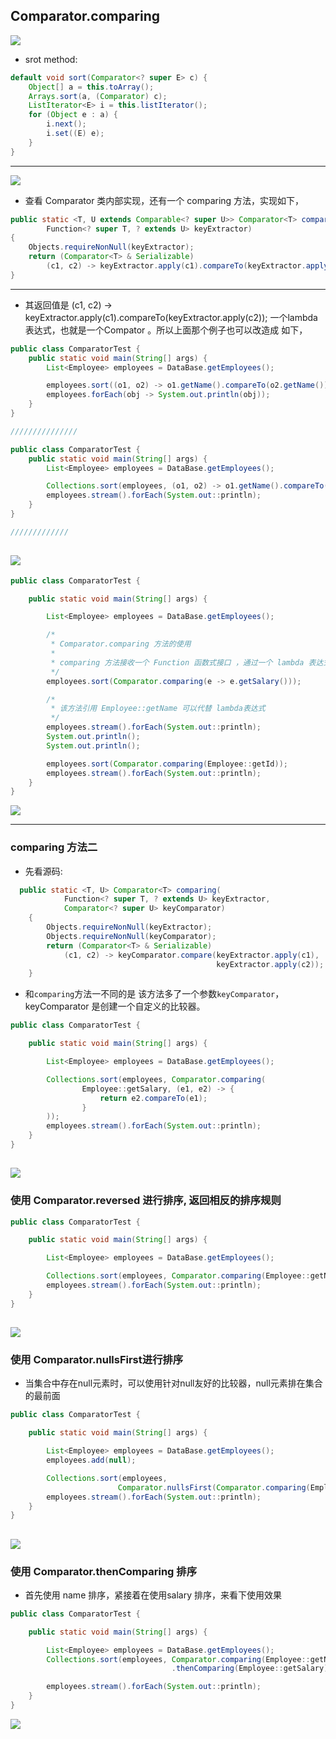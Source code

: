 ## Comparator.comparing

![](img/2022-10-17-11-31-03.png)

- srot method:

```java
default void sort(Comparator<? super E> c) {
    Object[] a = this.toArray();
    Arrays.sort(a, (Comparator) c);
    ListIterator<E> i = this.listIterator();
    for (Object e : a) {
        i.next();
        i.set((E) e);
    }
}
```
---
![](img/2022-10-17-11-47-54.png)

- 查看 Comparator 类内部实现，还有一个 comparing 方法，实现如下，

```java
public static <T, U extends Comparable<? super U>> Comparator<T> comparing(
        Function<? super T, ? extends U> keyExtractor)
{
    Objects.requireNonNull(keyExtractor);
    return (Comparator<T> & Serializable)
        (c1, c2) -> keyExtractor.apply(c1).compareTo(keyExtractor.apply(c2));
}
```
---

- 其返回值是 (c1, c2) -> keyExtractor.apply(c1).compareTo(keyExtractor.apply(c2)); 
  一个lambda表达式，也就是一个Compator 。所以上面那个例子也可以改造成 如下，

```java
public class ComparatorTest {
    public static void main(String[] args) {
        List<Employee> employees = DataBase.getEmployees();

        employees.sort((o1, o2) -> o1.getName().compareTo(o2.getName()));
        employees.forEach(obj -> System.out.println(obj));
    }
}

///////////////

public class ComparatorTest {
    public static void main(String[] args) {
        List<Employee> employees = DataBase.getEmployees();

        Collections.sort(employees, (o1, o2) -> o1.getName().compareTo(o2.getName()));
        employees.stream().forEach(System.out::println);
    }
}

/////////////

```

![](img/2021-10-20-22-28-50.png)
---

```java
public class ComparatorTest {

    public static void main(String[] args) {

        List<Employee> employees = DataBase.getEmployees();

        /*
         * Comparator.comparing 方法的使用
         *
         * comparing 方法接收一个 Function 函数式接口 ，通过一个 lambda 表达式传入
         */
        employees.sort(Comparator.comparing(e -> e.getSalary()));

        /*
         * 该方法引用 Employee::getName 可以代替 lambda表达式
         */
        employees.stream().forEach(System.out::println);
        System.out.println();
        System.out.println();

        employees.sort(Comparator.comparing(Employee::getId));
        employees.stream().forEach(System.out::println);
    }
}
```
![](img/2021-10-20-22-39-16.png)

---

### comparing 方法二

- 先看源码:
  
```java
  public static <T, U> Comparator<T> comparing(
            Function<? super T, ? extends U> keyExtractor,
            Comparator<? super U> keyComparator)
    {
        Objects.requireNonNull(keyExtractor);
        Objects.requireNonNull(keyComparator);
        return (Comparator<T> & Serializable)
            (c1, c2) -> keyComparator.compare(keyExtractor.apply(c1),
                                              keyExtractor.apply(c2));
    }
```

- 和`comparing`方法一不同的是 该方法多了一个参数`keyComparator`，keyComparator 是创建一个自定义的比较器。

```java
public class ComparatorTest {

    public static void main(String[] args) {

        List<Employee> employees = DataBase.getEmployees();

        Collections.sort(employees, Comparator.comparing(
                Employee::getSalary, (e1, e2) -> {
                    return e2.compareTo(e1);
                }
        ));
        employees.stream().forEach(System.out::println);
    }
}
```

![](img/2021-10-20-22-47-11.png)
---

### 使用 Comparator.reversed 进行排序, 返回相反的排序规则

```java
public class ComparatorTest {

    public static void main(String[] args) {

        List<Employee> employees = DataBase.getEmployees();

        Collections.sort(employees, Comparator.comparing(Employee::getName).reversed());
        employees.stream().forEach(System.out::println);
    }
}
```

![](img/2021-10-20-22-50-46.png)
---

### 使用 Comparator.nullsFirst进行排序

- 当集合中存在null元素时，可以使用针对null友好的比较器，null元素排在集合的最前面

```java
public class ComparatorTest {

    public static void main(String[] args) {

        List<Employee> employees = DataBase.getEmployees();
        employees.add(null);

        Collections.sort(employees, 
                        Comparator.nullsFirst(Comparator.comparing(Employee::getName)));
        employees.stream().forEach(System.out::println);
    }
}
```

![](img/2021-10-20-22-54-26.png)
---

### 使用 Comparator.thenComparing 排序

- 首先使用 name 排序，紧接着在使用salary 排序，来看下使用效果

```java
public class ComparatorTest {

    public static void main(String[] args) {

        List<Employee> employees = DataBase.getEmployees();
        Collections.sort(employees, Comparator.comparing(Employee::getName)
                                    .thenComparing(Employee::getSalary));

        employees.stream().forEach(System.out::println);
    }
}
```

![](img/2021-10-20-22-58-24.png)